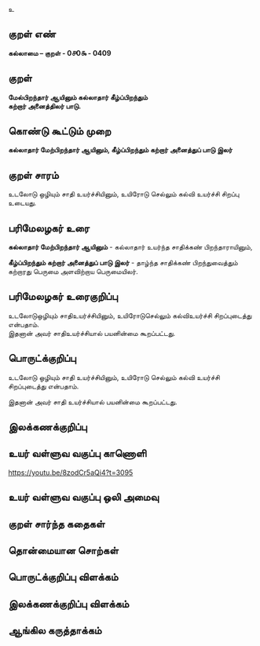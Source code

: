 உ

## குறள் எண் 

**கல்லாமை – குறள் - 0௪0௯ - 0409**  

## குறள் 

**மேல்பிறந்தார் ஆயினும் கல்லாதார் கீழ்ப்பிறந்தும்  
கற்றார் அனைத்திலர் பாடு.**

## கொண்டு கூட்டும் முறை

**கல்லாதார் மேற்பிறந்தார் ஆயினும், கீழ்ப்பிறந்தும் கற்றார் அனைத்துப் பாடு இலர்**

## குறள் சாரம் 

உடலோடு ஒழியும் சாதி உயர்ச்சியினும், உயிரோடு செல்லும் கல்வி உயர்ச்சி சிறப்பு உடையது.  

## பரிமேலழகர் உரை

**கல்லாதார் மேற்பிறந்தார் ஆயினும்** - கல்லாதார் உயர்ந்த சாதிக்கண் பிறந்தாராயினும்,  

**கீழ்ப்பிறந்தும் கற்றார் அனைத்துப் பாடு இலர்** - தாழ்ந்த சாதிக்கண் பிறந்துவைத்தும் கற்றாரது பெருமை அளவிற்றாய பெருமையிலர்.  

## பரிமேலழகர் உரைகுறிப்பு   

உடலோடுஒழியும் சாதிஉயர்ச்சியினும், உயிரோடுசெல்லும் கல்விஉயர்ச்சி சிறப்புடைத்து என்பதாம்.  
இதனான் அவர் சாதிஉயர்ச்சியால் பயனின்மை கூறப்பட்டது.   

## பொருட்க்குறிப்பு 

உடலோடு ஒழியும் சாதி உயர்ச்சியினும், உயிரோடு செல்லும் கல்வி உயர்ச்சி சிறப்புடைத்து என்பதாம்.  

இதனான் அவர் சாதி உயர்ச்சியால் பயனின்மை கூறப்பட்டது.     

## இலக்கணக்குறிப்பு  


## உயர் வள்ளுவ வகுப்பு காணொளி

https://youtu.be/8zodCr5aQi4?t=3095

## உயர் வள்ளுவ வகுப்பு ஒலி அமைவு 

 
## குறள் சார்ந்த கதைகள் 


## தொன்மையான சொற்கள்


## பொருட்க்குறிப்பு விளக்கம்


## இலக்கணக்குறிப்பு விளக்கம்


## ஆங்கில கருத்தாக்கம் 


